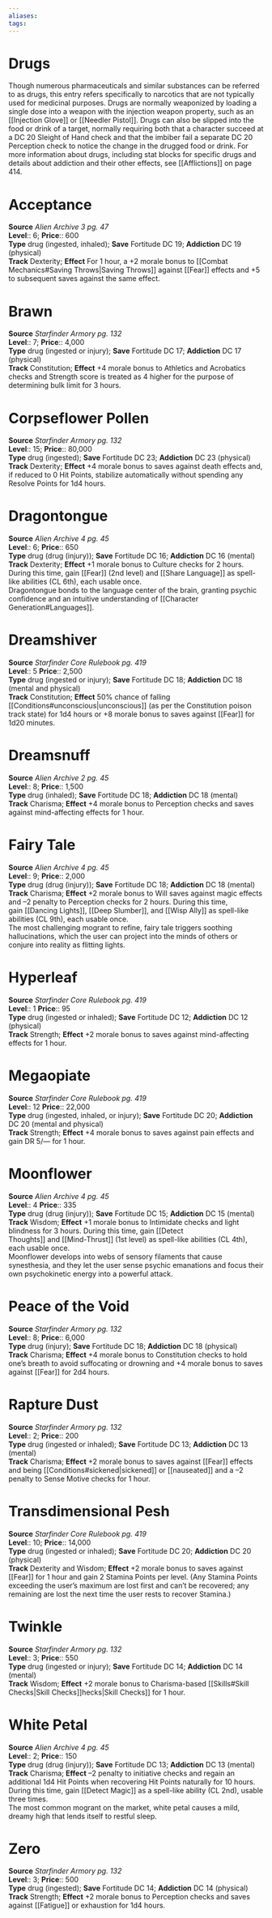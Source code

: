 ```yaml
---
aliases: 
tags: 
---
```


# Drugs

Though numerous pharmaceuticals and similar substances can be referred to as drugs, this entry refers specifically to narcotics that are not typically used for medicinal purposes. Drugs are normally weaponized by loading a single dose into a weapon with the injection weapon property, such as an [[Injection Glove]] or [[Needler Pistol]]. Drugs can also be slipped into the food or drink of a target, normally requiring both that a character succeed at a DC 20 Sleight of Hand check and that the imbiber fail a separate DC 20 Perception check to notice the change in the drugged food or drink. For more information about drugs, including stat blocks for specific drugs and details about addiction and their other effects, see [[Afflictions]] on page 414.

# Acceptance

**Source** _Alien Archive 3 pg. 47_  
**Level**:: 6;
**Price**:: 600  
**Type** drug (ingested, inhaled); **Save** Fortitude DC 19; **Addiction** DC 19 (physical)  
**Track** Dexterity; **Effect** For 1 hour, a +2 morale bonus to [[Combat Mechanics#Saving Throws|Saving Throws]] against [[Fear]] effects and +5 to subsequent saves against the same effect.

# Brawn

**Source** _Starfinder Armory pg. 132_  
**Level**:: 7;
**Price**:: 4,000  
**Type** drug (ingested or injury); **Save** Fortitude DC 17; **Addiction** DC 17 (physical)  
**Track** Constitution; **Effect** +4 morale bonus to Athletics and Acrobatics checks and Strength score is treated as 4 higher for the purpose of determining bulk limit for 3 hours.

# Corpseflower Pollen

**Source** _Starfinder Armory pg. 132_  
**Level**:: 15;
**Price**:: 80,000  
**Type** drug (ingested); **Save** Fortitude DC 23; **Addiction** DC 23 (physical)  
**Track** Dexterity; **Effect** +4 morale bonus to saves against death effects and, if reduced to 0 Hit Points, stabilize automatically without spending any Resolve Points for 1d4 hours.

# Dragontongue

**Source** _Alien Archive 4 pg. 45_  
**Level**:: 6;
**Price**:: 650  
**Type** drug (drug (injury)); **Save** Fortitude DC 16; **Addiction** DC 16 (mental)  
**Track** Dexterity; **Effect** +1 morale bonus to Culture checks for 2 hours. During this time, gain [[Fear]] (2nd level) and [[Share Language]] as spell-like abilities (CL 6th), each usable once.  
Dragontongue bonds to the language center of the brain, granting psychic confidence and an intuitive understanding of [[Character Generation#Languages]].

# Dreamshiver

**Source** _Starfinder Core Rulebook pg. 419_  
**Level**:: 5
**Price**:: 2,500  
**Type** drug (ingested or injury); **Save** Fortitude DC 18; **Addiction** DC 18 (mental and physical)  
**Track** Constitution; **Effect** 50% chance of falling [[Conditions#unconscious|unconscious]] (as per the Constitution poison track state) for 1d4 hours or +8 morale bonus to saves against [[Fear]] for 1d20 minutes.

# Dreamsnuff

**Source** _Alien Archive 2 pg. 45_  
**Level**:: 8;
**Price**:: 1,500  
**Type** drug (inhaled); **Save** Fortitude DC 18; **Addiction** DC 18 (mental)  
**Track** Charisma; **Effect** +4 morale bonus to Perception checks and saves against mind-affecting effects for 1 hour.

# Fairy Tale

**Source** _Alien Archive 4 pg. 45_  
**Level**:: 9;
**Price**:: 2,000  
**Type** drug (drug (injury)); **Save** Fortitude DC 18; **Addiction** DC 18 (mental)  
**Track** Charisma; **Effect** +2 morale bonus to Will saves against magic effects and –2 penalty to Perception checks for 2 hours. During this time, gain [[Dancing Lights]], [[Deep Slumber]], and [[Wisp Ally]] as spell-like abilities (CL 9th), each usable once.  
The most challenging mogrant to refine, fairy tale triggers soothing hallucinations, which the user can project into the minds of others or conjure into reality as flitting lights.

# Hyperleaf

**Source** _Starfinder Core Rulebook pg. 419_  
**Level**:: 1
**Price**:: 95  
**Type** drug (ingested or inhaled); **Save** Fortitude DC 12; **Addiction** DC 12 (physical)  
**Track** Strength; **Effect** +2 morale bonus to saves against mind-affecting effects for 1 hour.

# Megaopiate

**Source** _Starfinder Core Rulebook pg. 419_  
**Level**:: 12
**Price**:: 22,000  
**Type** drug (ingested, inhaled, or injury); **Save** Fortitude DC 20; **Addiction** DC 20 (mental and physical)  
**Track** Strength; **Effect** +4 morale bonus to saves against pain effects and gain DR 5/— for 1 hour.

# Moonflower

**Source** _Alien Archive 4 pg. 45_  
**Level**:: 4
**Price**:: 335  
**Type** drug (drug (injury)); **Save** Fortitude DC 15; **Addiction** DC 15 (mental)  
**Track** Wisdom; **Effect** +1 morale bonus to Intimidate checks and light blindness for 3 hours. During this time, gain [[Detect Thoughts]] and [[Mind-Thrust]] (1st level) as spell-like abilities (CL 4th), each usable once.  
Moonflower develops into webs of sensory filaments that cause synesthesia, and they let the user sense psychic emanations and focus their own psychokinetic energy into a powerful attack.

# Peace of the Void

**Source** _Starfinder Armory pg. 132_  
**Level**:: 8;
**Price**:: 6,000  
**Type** drug (injury); **Save** Fortitude DC 18; **Addiction** DC 18 (physical)  
**Track** Charisma; **Effect** +4 morale bonus to Constitution checks to hold one’s breath to avoid suffocating or drowning and +4 morale bonus to saves against [[Fear]] for 2d4 hours.

# Rapture Dust

**Source** _Starfinder Armory pg. 132_  
**Level**:: 2;
**Price**:: 200  
**Type** drug (ingested or inhaled); **Save** Fortitude DC 13; **Addiction** DC 13 (mental)  
**Track** Charisma; **Effect** +2 morale bonus to saves against [[Fear]] effects and being [[Conditions#sickened|sickened]] or [[nauseated]] and a –2 penalty to Sense Motive checks for 1 hour.

# Transdimensional Pesh

**Source** _Starfinder Core Rulebook pg. 419_  
**Level**:: 10;
**Price**:: 14,000  
**Type** drug (ingested or inhaled); **Save** Fortitude DC 20; **Addiction** DC 20 (physical)  
**Track** Dexterity and Wisdom; **Effect** +2 morale bonus to saves against [[Fear]] for 1 hour and gain 2 Stamina Points per level. (Any Stamina Points exceeding the user’s maximum are lost first and can’t be recovered; any remaining are lost the next time the user rests to recover Stamina.)

# Twinkle

**Source** _Starfinder Armory pg. 132_  
**Level**:: 3;
**Price**:: 550  
**Type** drug (ingested or injury); **Save** Fortitude DC 14; **Addiction** DC 14 (mental)  
**Track** Wisdom; **Effect** +2 morale bonus to Charisma-based [[Skills#Skill Checks|Skill Checks]]hecks|Skill Checks]] for 1 hour.

# White Petal

**Source** _Alien Archive 4 pg. 45_  
**Level**:: 2;
**Price**:: 150  
**Type** drug (drug (injury)); **Save** Fortitude DC 13; **Addiction** DC 13 (mental)  
**Track** Charisma; **Effect** –2 penalty to initiative checks and regain an additional 1d4 Hit Points when recovering Hit Points naturally for 10 hours. During this time, gain [[Detect Magic]] as a spell-like ability (CL 2nd), usable three times.  
The most common mogrant on the market, white petal causes a mild, dreamy high that lends itself to restful sleep.

# Zero

**Source** _Starfinder Armory pg. 132_  
**Level**:: 3;
**Price**:: 500  
**Type** drug (ingested); **Save** Fortitude DC 14; **Addiction** DC 14 (physical)  
**Track** Strength; **Effect** +2 morale bonus to Perception checks and saves against [[Fatigue]] or exhaustion for 1d4 hours.
